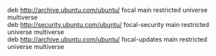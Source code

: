 deb http://archive.ubuntu.com/ubuntu/ focal main restricted universe multiverse
<br>
deb http://security.ubuntu.com/ubuntu/ focal-security main restricted universe multiverse
<br>
deb http://archive.ubuntu.com/ubuntu/ focal-updates main restricted universe multiverse
